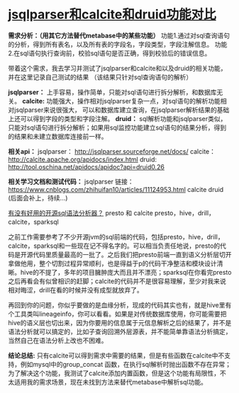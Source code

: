 # [jsqlparser和calcite和druid功能对比](https://www.cnblogs.com/zhihuifan10/p/11124724.html)

**需求分析：（用其它方法替代metabase中的某些功能）**
功能1.通过对sql查询语句的分析，得到所有表名，以及所有表的字段名，字段类型，字段注解信息。
功能2.在sql语句执行查询前，校验sql语句是否正确，得到校验后的错误信息。

带着这个需求，我去学习并测试了jsqlparser和calcite和以及druid的相关功能，并在这里记录自己测试的结果
（该结果只针对sql查询语句的解析）

**jsqlparser：**
上手容易，操作简单，只能对sql语句进行拆分解析，和数据库无关。
**calcite:**
功能强大，操作相对jsqlparser复杂一点，对sql语句的解析功能相对jsqlparser来说很强大，
可以和数据库建立查询，在jsqlparser解析结果的基础上还可以得到字段的类型和字段注解。
**druid：**
sql解析功能和jsqlparser类似，只能对sql语句进行拆分解析；如果用sql监控功能建立sql语句的结果分析，得到的结果和未建立数据库连接前一样。

**相关api：**
jsqlparser：
http://jsqlparser.sourceforge.net/docs/
calcite：
http://calcite.apache.org/apidocs/index.html
druid:
http://tool.oschina.net/apidocs/apidoc?api=druid0.26

**相关学习文档和测试代码：**
jsqlparser
链接：https://www.cnblogs.com/zhihuifan10/articles/11124953.html
calcite 
druid 
(后面会补上，待续...)

[有没有好用的开源sql语法分析器？](zhihu.com/question/51676071)  presto 和 calcite presto，hive，drill，calcite，sparksql

之前工作需要参考了不少开源jvm的sql前端的代码，包括presto，hive，drill，calcite，sparksql和一些现在记不得名字的。可以相当负责任地说，presto的代码是开源代码里质量最高的一批了。之后我们把presto前端一直到语义分析层切开拿做他用，整个切割过程异常顺利，也是得益于p的代码干净整洁和模块设计清晰。hive的不提了，多年的项目臃肿庞大而且并不漂亮；sparksql在你看完presto之后再看会有似曾相识的赶脚；calcite的代码并不是很容易理解，至少对我来说相对晦涩，drill在看的时候并没有成型就放弃了。

再回到你的问题，你似乎要做的是血缘分析，现成的代码其实也有，就是hive里有个工具类叫lineageinfo，你可以看看。如果是对传统数据库使用，你可能需要把hive的语义层也切出来，因为你要用的信息属于元信息解析之后的结果了，并不是语法分析就可以搞定的，比如子查询回溯外层源表，并不能简单靠语法分析搞定，当然自己在语法分析上改也不困难。



**结论总结:**
只有calcite可以得到需求中需要的结果，但是有些函数在calcite中不支持，例如mysql中的group_concat 函数，在执行sql解析时抛出函数不存在异常；
为了解决这个功能，我测试了calcite添加内置函数，但是这个功能有局限性，不太适用我的需求场景，现在未找到方法来替代metabase中解析sql功能。